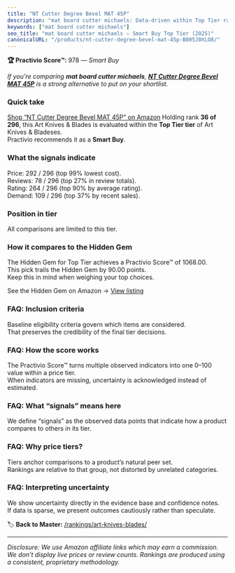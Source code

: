 ```yaml
---
title: "NT Cutter Degree Bevel MAT 45P"
description: "mat board cutter michaels: Data-driven within Top Tier ranking using the Practivio Score™. Positioned by quality, value, demand, findability, momentum."
keywords: ["mat board cutter michaels"]
seo_title: "mat board cutter michaels — Smart Buy Top Tier (2025)"
canonicalURL: "/products/nt-cutter-degree-bevel-mat-45p-B005J0XLO8/"
---
```


**🏆 Practivio Score™:** 978 — _Smart Buy_


*If you're comparing **mat board cutter michaels**, **[NT Cutter Degree Bevel MAT 45P](https://www.amazon.com/dp/B005J0XLO8?tag=practivio-20)** is a strong alternative to put on your shortlist.*
### Quick take
[Shop “NT Cutter Degree Bevel MAT 45P” on Amazon](https://www.amazon.com/dp/B005J0XLO8?tag=practivio-20)
Holding rank **36 of 296**, this Art Knives & Blades is evaluated within the **Top Tier tier** of Art Knives & Bladeses.  
Practivio recommends it as a **Smart Buy**.

### What the signals indicate
Price: 292 / 296 (top 99% lowest cost).  
Reviews: 78 / 296 (top 27% in review totals).  
Rating: 264 / 296 (top 90% by average rating).  
Demand: 109 / 296 (top 37% by recent sales).

### Position in tier
All comparisons are limited to this tier.

### How it compares to the Hidden Gem
The Hidden Gem for Top Tier achieves a Practivio Score™ of 1068.00.  
This pick trails the Hidden Gem by 90.00 points.  
Keep this in mind when weighing your top choices.  

See the Hidden Gem on Amazon → [View listing](https://www.amazon.com/dp/B016ISHAC8?tag=practivio-20)

### FAQ: Inclusion criteria
Baseline eligibility criteria govern which items are considered.  
That preserves the credibility of the final tier decisions.

### FAQ: How the score works
The Practivio Score™ turns multiple observed indicators into one 0–100 value within a price tier.  
When indicators are missing, uncertainty is acknowledged instead of estimated.

### FAQ: What “signals” means here
We define “signals” as the observed data points that indicate how a product compares to others in its tier.

### FAQ: Why price tiers?
Tiers anchor comparisons to a product’s natural peer set.  
Rankings are relative to that group, not distorted by unrelated categories.

### FAQ: Interpreting uncertainty
We show uncertainty directly in the evidence base and confidence notes.  
If data is sparse, we present outcomes cautiously rather than speculate.


🏷️ **Back to Master:** [/rankings/art-knives-blades/](/rankings/art-knives-blades/)

---
_Disclosure: We use Amazon affiliate links which may earn a commission. We don’t display live prices or review counts. Rankings are produced using a consistent, proprietary methodology._
